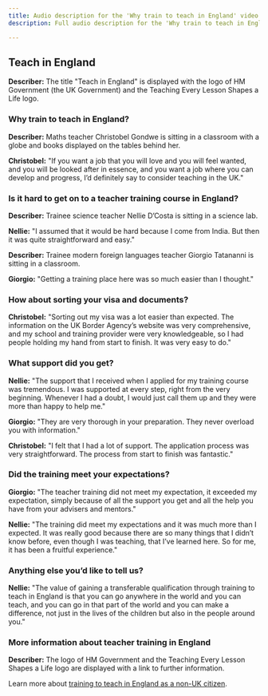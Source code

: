 ```yaml
---
title: Audio description for the 'Why train to teach in England' video
description: Full audio description for the 'Why train to teach in England' video.

---
```


## Teach in England

**Describer:** The title "Teach in England" is displayed with the logo of HM Government (the UK Government) and the Teaching Every Lesson Shapes a Life logo. 

### Why train to teach in England?

**Describer:** Maths teacher Christobel Gondwe is sitting in a classroom with a globe and books displayed on the tables behind her. 

**Christobel:** "If you want a job that you will love and you will feel wanted, and you will be looked after in essence, and you want a job where you can develop and progress, I’d definitely say to consider teaching in the UK."

### Is it hard to get on to a teacher training course in England?

**Describer:** Trainee science teacher Nellie D’Costa is sitting in a science lab.

**Nellie:** "I assumed that it would be hard because I come from India. But then it was quite straightforward and easy."

**Describer:** Trainee modern foreign languages teacher Giorgio Tatananni is sitting in a classroom.

**Giorgio:** "Getting a training place here was so much easier than I thought."

### How about sorting your visa and documents?

**Christobel:** "Sorting out my visa was a lot easier than expected. The information on the UK Border Agency’s website was very comprehensive, and my school and training provider were very knowledgeable, so I had people holding my hand from start to finish. It was very easy to do."

### What support did you get?

**Nellie:** "The support that I received when I applied for my training course was tremendous. I was supported at every step, right from the very beginning. Whenever I had a doubt, I would just call them up and they were more than happy to help me."

**Giorgio:** "They are very thorough in your preparation. They never overload you with information."

**Christobel:** "I felt that I had a lot of support. The application process was very straightforward. The process from start to finish was fantastic."

### Did the training meet your expectations?

**Giorgio:** "The teacher training did not meet my expectation, it exceeded my expectation, simply because of all the support you get and all the help you have from your advisers and mentors."

**Nellie:** "The training did meet my expectations and it was much more than I expected. It was really good because there are so many things that I didn’t know before, even though I was teaching, that I’ve learned here. So for me, it has been a fruitful experience."

### Anything else you’d like to tell us?

**Nellie:** "The value of gaining a transferable qualification through training to teach in England is that you can go anywhere in the world and you can teach, and you can go in that part of the world and you can make a difference, not just in the lives of the children but also in the people around you."

### More information about teacher training in England

**Describer:** The logo of HM Government and the Teaching Every Lesson Shapes a Life logo are displayed with a link to further information. 

Learn more about [training to teach in England as a non-UK citizen](/non-uk-teachers/train-to-teach-in-england-as-an-international-student).
